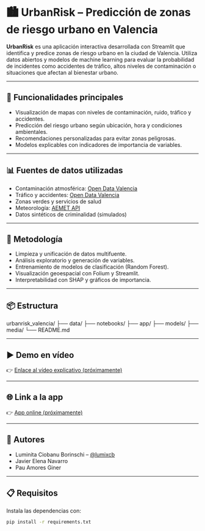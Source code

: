 # 🏙️ UrbanRisk – Predicción de zonas de riesgo urbano en Valencia

**UrbanRisk** es una aplicación interactiva desarrollada con Streamlit que identifica y predice zonas de riesgo urbano en la ciudad de Valencia. Utiliza datos abiertos y modelos de machine learning para evaluar la probabilidad de incidentes como accidentes de tráfico, altos niveles de contaminación o situaciones que afectan al bienestar urbano.

---

## 🚀 Funcionalidades principales

- Visualización de mapas con niveles de contaminación, ruido, tráfico y accidentes.
- Predicción del riesgo urbano según ubicación, hora y condiciones ambientales.
- Recomendaciones personalizadas para evitar zonas peligrosas.
- Modelos explicables con indicadores de importancia de variables.

---

## 📊 Fuentes de datos utilizadas

- Contaminación atmosférica: [Open Data Valencia](https://valencia.opendatasoft.com/explore/dataset/qualitat-de-laire)
- Tráfico y accidentes: [Open Data Valencia](https://valencia.opendatasoft.com/explore/dataset/dades-trafic)
- Zonas verdes y servicios de salud
- Meteorología: [AEMET API](https://opendata.aemet.es/)
- Datos sintéticos de criminalidad (simulados)

---

## 🧠 Metodología

- Limpieza y unificación de datos multifuente.
- Análisis exploratorio y generación de variables.
- Entrenamiento de modelos de clasificación (Random Forest).
- Visualización geoespacial con Folium y Streamlit.
- Interpretabilidad con SHAP y gráficos de importancia.

---

## 📦 Estructura

urbanrisk_valencia/
├── data/
├── notebooks/
├── app/
├── models/
├── media/
└── README.md


---

## ▶️ Demo en vídeo

👉 [Enlace al vídeo explicativo (próximamente)](#)

---

## 🌐 Link a la app

👉 [App online (próximamente)](#)

---

## 👥 Autores

- Luminita Ciobanu Borinschi – [@lumixcb](https://github.com/lumixcb)
- Javier Elena Navarro
- Pau Amores Giner

---

## 📋 Requisitos

Instala las dependencias con:

```bash
pip install -r requirements.txt
